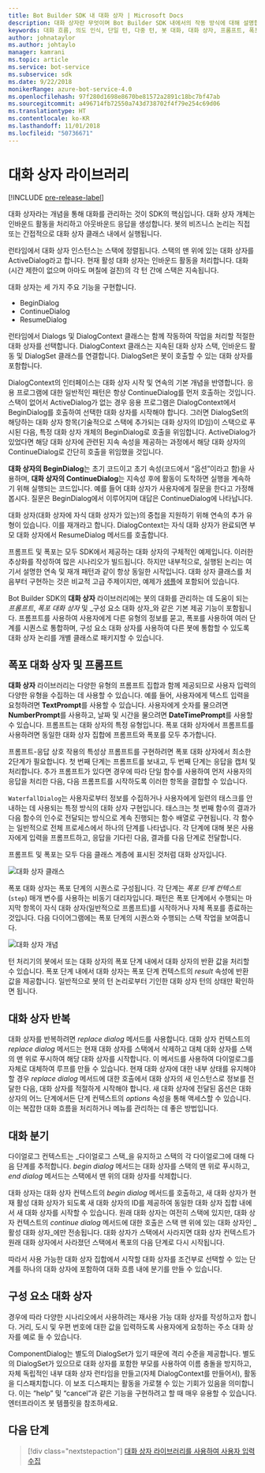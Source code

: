 ```yaml
---
title: Bot Builder SDK 내 대화 상자 | Microsoft Docs
description: 대화 상자란 무엇이며 Bot Builder SDK 내에서의 작동 방식에 대해 설명합니다.
keywords: 대화 흐름, 의도 인식, 단일 턴, 다중 턴, 봇 대화, 대화 상자, 프롬프트, 폭포, 대화 상자 설정
author: johnataylor
ms.author: johtaylo
manager: kamrani
ms.topic: article
ms.service: bot-service
ms.subservice: sdk
ms.date: 9/22/2018
monikerRange: azure-bot-service-4.0
ms.openlocfilehash: 97f280d1698e8670be81572a2891c18bc7bf47ab
ms.sourcegitcommit: a496714fb72550a743d738702f4f79e254c69d06
ms.translationtype: HT
ms.contentlocale: ko-KR
ms.lasthandoff: 11/01/2018
ms.locfileid: "50736671"
---
```

# <a name="dialogs-library"></a>대화 상자 라이브러리

[!INCLUDE [pre-release-label](../includes/pre-release-label.md)]

대화 상자라는 개념을 통해 대화를 관리하는 것이 SDK의 핵심입니다. 대화 상자 개체는 인바운드 활동을 처리하고 아웃바운드 응답을 생성합니다. 봇의 비즈니스 논리는 직접 또는 간접적으로 대화 상자 클래스 내에서 실행됩니다.

런타임에서 대화 상자 인스턴스는 스택에 정렬됩니다. 스택의 맨 위에 있는 대화 상자를 ActiveDialog라고 합니다. 현재 활성 대화 상자는 인바운드 활동을 처리합니다. 대화(시간 제한이 없으며 아마도 며칠에 걸친)의 각 턴 간에 스택은 지속됩니다. 

대화 상자는 세 가지 주요 기능을 구현합니다.
- BeginDialog
- ContinueDialog
- ResumeDialog

런타임에서 Dialogs 및 DialogContext 클래스는 함께 작동하여 작업을 처리할 적절한 대화 상자를 선택합니다. DialogContext 클래스는 지속된 대화 상자 스택, 인바운드 활동 및 DialogSet 클래스를 연결합니다. DialogSet은 봇이 호출할 수 있는 대화 상자를 포함합니다.

DialogContext의 인터페이스는 대화 상자 시작 및 연속의 기본 개념을 반영합니다. 응용 프로그램에 대한 일반적인 패턴은 항상 ContinueDialog를 먼저 호출하는 것입니다. 스택이 없어서 ActiveDialog가 없는 경우 응용 프로그램은 DialogContext에서 BeginDialog를 호출하여 선택한 대화 상자를 시작해야 합니다. 그러면 DialogSet의 해당하는 대화 상자 항목(기술적으로 스택에 추가되는 대화 상자의 ID임)이 스택으로 푸시된 다음, 특정 대화 상자 개체의 BeginDialog로 호출을 위임합니다. ActiveDialog가 있었다면 해당 대화 상자에 관련된 지속 속성을 제공하는 과정에서 해당 대화 상자의 ContinueDialog로 간단히 호출을 위임했을 것입니다.

**대화 상자의 BeginDialog**는 초기 코드이고 초기 속성(코드에서 “옵션”이라고 함)을 사용하며, **대화 상자의 ContinueDialog**는 지속성 후에 활동이 도착하면 실행을 계속하기 위해 실행되는 코드입니다. 예를 들어 대화 상자가 사용자에게 질문을 한다고 가정해봅시다. 질문은 BeginDialog에서 이루어지며 대답은 ContinueDialog에 나타납니다.

대화 상자(대화 상자에 자식 대화 상자가 있는)의 중첩을 지원하기 위해 연속의 추가 유형이 있습니다. 이를 재개라고 합니다. DialogContext는 자식 대화 상자가 완료되면 부모 대화 상자에서 ResumeDialog 메서드를 호출합니다.

프롬프트 및 폭포는 모두 SDK에서 제공하는 대화 상자의 구체적인 예제입니다. 이러한 추상화를 작성하여 많은 시나리오가 빌드됩니다. 하지만 내부적으로, 실행된 논리는 여기서 설명한 연속 및 재개 패턴과 같이 항상 동일한 시작입니다. 대화 상자 클래스를 처음부터 구현하는 것은 비교적 고급 주제이지만, 예제가 [샘플](https://github.com/Microsoft/BotBuilder-samples)에 포함되어 있습니다.

Bot Builder SDK의 **대화 상자** 라이브러리에는 봇의 대화를 관리하는 데 도움이 되는 _프롬프트_, _폭포 대화 상자_ 및 _구성 요소 대화 상자_와 같은 기본 제공 기능이 포함됩니다. 프롬프트를 사용하여 사용자에게 다른 유형의 정보를 묻고, 폭포를 사용하여 여러 단계를 시퀀스로 통합하며, 구성 요소 대화 상자를 사용하여 다른 봇에 통합할 수 있도록 대화 상자 논리를 개별 클래스로 패키지할 수 있습니다.
## <a name="waterfall-dialogs-and-prompts"></a>폭포 대화 상자 및 프롬프트

**대화 상자** 라이브러리는 다양한 유형의 프롬프트 집합과 함께 제공되므로 사용자 입력의 다양한 유형을 수집하는 데 사용할 수 있습니다. 예를 들어, 사용자에게 텍스트 입력을 요청하려면 **TextPrompt**를 사용할 수 있습니다. 사용자에게 숫자를 물으려면 **NumberPrompt**를 사용하고, 날짜 및 시간을 물으려면 **DateTimePrompt**를 사용할 수 있습니다. 프롬프트는 대화 상자의 특정 유형입니다. 폭포 대화 상자에서 프롬프트를 사용하려면 동일한 대화 상자 집합에 프롬프트와 폭포를 모두 추가합니다. 

프롬프트-응답 상호 작용의 특성상 프롬프트를 구현하려면 폭포 대화 상자에서 최소한 2단계가 필요합니다. 첫 번째 단계는 프롬프트를 보내고, 두 번째 단계는 응답을 캡처 및 처리합니다.  추가 프롬프트가 있다면 경우에 따라 단일 함수를 사용하여 먼저 사용자의 응답을 처리한 다음, 다음 프롬프트를 시작하도록 이러한 항목을 결합할 수 있습니다.

`WaterfallDialog`는 사용자로부터 정보를 수집하거나 사용자에게 일련의 태스크를 안내하는 데 사용되는 특정 방식의 대화 상자 구현입니다. 태스크는 첫 번째 함수의 결과가 다음 함수의 인수로 전달되는 방식으로 계속 진행되는 함수 배열로 구현됩니다. 각 함수는 일반적으로 전체 프로세스에서 하나의 단계를 나타냅니다. 각 단계에 대해 봇은 사용자에게 입력을 프롬프트하고, 응답을 기다린 다음, 결과를 다음 단계로 전달합니다. 

프롬프트 및 폭포는 모두 다음 클래스 계층에 표시된 것처럼 대화 상자입니다. 

![대화 상자 클래스](media/bot-builder-dialog-classes.png)

폭포 대화 상자는 폭포 단계의 시퀀스로 구성됩니다. 각 단계는 _폭포 단계 컨텍스트_(`step`) 매개 변수를 사용하는 비동기 대리자입니다. 패턴은 폭포 단계에서 수행되는 마지막 항목이 자식 대화 상자(일반적으로 프롬프트)를 시작하거나 자체 폭포를 종료하는 것입니다. 다음 다이어그램에는 폭포 단계의 시퀀스와 수행되는 스택 작업을 보여줍니다.

![대화 상자 개념](media/bot-builder-dialog-concept.png)

턴 처리기의 봇에서 또는 대화 상자의 폭포 단계 내에서 대화 상자의 반환 값을 처리할 수 있습니다.
폭포 단계 내에서 대화 상자는 폭포 단계 컨텍스트의 _result_ 속성에 반환 값을 제공합니다.
일반적으로 봇의 턴 논리로부터 기인한 대화 상자 턴의 상태만 확인하면 됩니다.

## <a name="repeating-a-dialog"></a>대화 상자 반복

대화 상자를 반복하려면 *replace dialog* 메서드를 사용합니다. 대화 상자 컨텍스트의 *replace dialog* 메서드는 현재 대화 상자를 스택에서 삭제하고 대체 대화 상자를 스택의 맨 위로 푸시하여 해당 대화 상자를 시작합니다. 이 메서드를 사용하여 다이얼로그를 자체로 대체하여 루프를 만들 수 있습니다. 현재 대화 상자에 대한 내부 상태를 유지해야 할 경우 _replace dialog_ 메서드에 대한 호출에서 대화 상자의 새 인스턴스로 정보를 전달한 다음, 대화 상자를 적절하게 시작해야 합니다. 새 대화 상자에 전달된 옵션은 대화 상자의 어느 단계에서든 단계 컨텍스트의 _options_ 속성을 통해 액세스할 수 있습니다. 이는 복잡한 대화 흐름을 처리하거나 메뉴를 관리하는 데 좋은 방법입니다.

## <a name="branch-a-conversation"></a>대화 분기

다이얼로그 컨텍스트는 _다이얼로그 스택_을 유지하고 스택의 각 다이얼로그에 대해 다음 단계를 추적합니다. _begin dialog_ 메서드는 대화 상자를 스택의 맨 위로 푸시하고, _end dialog_ 메서드는 스택에서 맨 위의 대화 상자를 삭제합니다.

대화 상자는 대화 상자 컨텍스트의 _begin dialog_ 메서드를 호출하고, 새 대화 상자가 현재 활성 대화 상자가 되도록 새 대화 상자의 ID를 제공하여 동일한 대화 상자 집합 내에서 새 대화 상자를 시작할 수 있습니다. 원래 대화 상자는 여전히 스택에 있지만, 대화 상자 컨텍스트의 _continue dialog_ 메서드에 대한 호출은 스택 맨 위에 있는 대화 상자인 _활성 대화 상자_에만 전송됩니다. 대화 상자가 스택에서 사라지면 대화 상자 컨텍스트가 원래 대화 상자에서 사라졌던 스택에서 폭포의 다음 단계로 다시 시작됩니다.

따라서 사용 가능한 대화 상자 집합에서 시작할 대화 상자를 조건부로 선택할 수 있는 단계를 하나의 대화 상자에 포함하여 대화 흐름 내에 분기를 만들 수 있습니다.

## <a name="component-dialog"></a>구성 요소 대화 상자
경우에 따라 다양한 시나리오에서 사용하려는 재사용 가능 대화 상자를 작성하고자 합니다. 거리, 도시 및 우편 번호에 대한 값을 입력하도록 사용자에게 요청하는 주소 대화 상자를 예로 들 수 있습니다. 

ComponentDialog는 별도의 DialogSet가 있기 때문에 격리 수준을 제공합니다. 별도의 DialogSet가 있으므로 대화 상자를 포함한 부모를 사용하여 이름 충돌을 방지하고, 자체 독립적인 내부 대화 상자 런타임을 만들고(자체 DialogContext를 만들어서), 활동을 디스패치합니다. 이 보조 디스패치는 활동을 가로챌 수 있는 기회가 있음을 의미합니다. 이는 “help” 및 “cancel”과 같은 기능을 구현하려고 할 때 매우 유용할 수 있습니다.  엔터프라이즈 봇 템플릿을 참조하세요. 

## <a name="next-steps"></a>다음 단계

> [!div class="nextstepaction"]
> [대화 상자 라이브러리를 사용하여 사용자 입력 수집](bot-builder-prompts.md)
